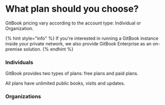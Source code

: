 # What plan should you choose?

GitBook pricing vary according to the account type: Individual or Organization.

{% hint style="info" %}
    If you're interested in running a GitBook instance inside your private network, we also provide GitBook Enterprise as an on-premise solution.
{% endhint %}

### Individuals

GitBook provides two types of plans: free plans and paid plans.

All plans have unlimited public books, visits and updates.


### Organizations



